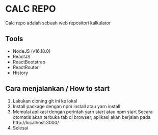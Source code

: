 # CALC REPO

Calc repo adalah sebuah web repositori kalkulator

## Tools

- NodeJS (v16.18.0)
- ReactJS
- ReactBootstrap
- ReactRouter
- History

## Cara menjalankan / How to start

1. Lakukan cloning git ini ke lokal
2. Install package dengan npm install atau yarn install
3. Memulai aplikasi dengan perintah yarn start atau npm start Secara otomatis akan terbuka tab di browser, aplikasi akan berjalan pada http://localhost:3000/
4. Selesai
